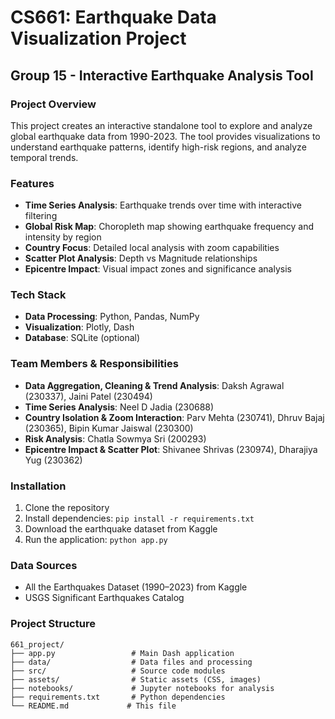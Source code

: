 # CS661: Earthquake Data Visualization Project

## Group 15 - Interactive Earthquake Analysis Tool

### Project Overview
This project creates an interactive standalone tool to explore and analyze global earthquake data from 1990-2023. The tool provides visualizations to understand earthquake patterns, identify high-risk regions, and analyze temporal trends.

### Features
- **Time Series Analysis**: Earthquake trends over time with interactive filtering
- **Global Risk Map**: Choropleth map showing earthquake frequency and intensity by region
- **Country Focus**: Detailed local analysis with zoom capabilities
- **Scatter Plot Analysis**: Depth vs Magnitude relationships
- **Epicentre Impact**: Visual impact zones and significance analysis

### Tech Stack
- **Data Processing**: Python, Pandas, NumPy
- **Visualization**: Plotly, Dash
- **Database**: SQLite (optional)

### Team Members & Responsibilities
- **Data Aggregation, Cleaning & Trend Analysis**: Daksh Agrawal (230337), Jaini Patel (230494)
- **Time Series Analysis**: Neel D Jadia (230688)
- **Country Isolation & Zoom Interaction**: Parv Mehta (230741), Dhruv Bajaj (230365), Bipin Kumar Jaiswal (230300)
- **Risk Analysis**: Chatla Sowmya Sri (200293)
- **Epicentre Impact & Scatter Plot**: Shivanee Shrivas (230974), Dharajiya Yug (230362)

### Installation
1. Clone the repository
2. Install dependencies: `pip install -r requirements.txt`
3. Download the earthquake dataset from Kaggle
4. Run the application: `python app.py`

### Data Sources
- All the Earthquakes Dataset (1990–2023) from Kaggle
- USGS Significant Earthquakes Catalog

### Project Structure
```
661_project/
├── app.py                 # Main Dash application
├── data/                  # Data files and processing
├── src/                   # Source code modules
├── assets/                # Static assets (CSS, images)
├── notebooks/             # Jupyter notebooks for analysis
├── requirements.txt       # Python dependencies
└── README.md             # This file
``` 
